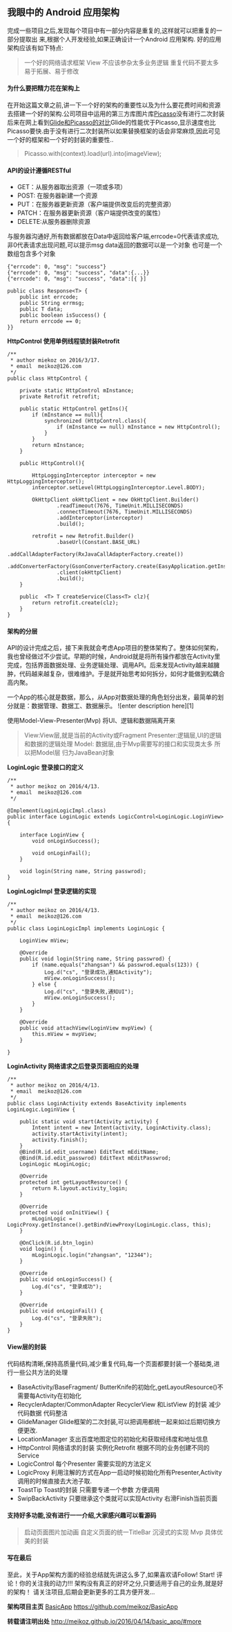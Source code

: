 ## 我眼中的 Android 应用架构

完成一些项目之后,发现每个项目中有一部分内容是重复的,这样就可以把重复的一部分提取出
来,根据个人开发经验,如果正确设计一个Android 应用架构.
好的应用架构应该有如下特点:

>   一个好的网络请求框架
>   View 不应该参杂太多业务逻辑
>   重复代码不要太多
>   易于拓展、易于修改

<!-- more -->

#### 为什么要把精力花在架构上
在开始这篇文章之前,讲一下一个好的架构的重要性以及为什么要花费时间和资源去搭建一个好的架构.公司项目中运用的第三方库图片库[Picasso](https://github.com/square/picasso)没有进行二次封装后来在网上看到[Glide和Picasso的对比](http://jcodecraeer.com/a/anzhuokaifa/androidkaifa/2015/0327/2650.html)Glide的性能优于Picasso,显示速度也比Picasso要快.由于没有进行二次封装所以如果替换框架的话会非常麻烦,因此可见一个好的框架和一个好的封装的重要性..
> Picasso.with(context).load(url).into(imageView);

#### API的设计遵循RESTful
- GET：从服务器取出资源（一项或多项）
- POST: 在服务器新建一个资源
- PUT：在服务器更新资源（客户端提供改变后的完整资源）
- PATCH：在服务器更新资源（客户端提供改变的属性）
- DELETE:从服务器删除资源

与服务器沟通好,所有数据都放在Data中返回给客户端,errcode=0代表请求成功,非0代表请求出现问题,可以提示msg
data返回的数据可以是一个对象 也可是一个数组包含多个对象
```
{"errcode": 0, "msg": "success"}
{"errcode": 0, "msg": "success", "data":{...}}
{"errcode": 0, "msg": "success", "data":[{ }]

public class Response<T> {    
    public int errcode;    
    public String errmsg;    
    public T data;    
    public boolean isSuccess() {        
    return errcode == 0;    
}}
```

**HttpControl 使用单例线程锁封装Retrofit**
```
/**
 * author miekoz on 2016/3/17.
 * email  meikoz@126.com
 */
public class HttpControl {

    private static HttpControl mInstance;
    private Retrofit retrofit;

    public static HttpControl getIns(){
        if (mInstance == null){
            synchronized (HttpControl.class){
                if (mInstance == null) mInstance = new HttpControl();
            }
        }
        return mInstance;
    }

    public HttpControl(){

        HttpLoggingInterceptor interceptor = new HttpLoggingInterceptor();
        interceptor.setLevel(HttpLoggingInterceptor.Level.BODY);

        OkHttpClient okHttpClient = new OkHttpClient.Builder()
                .readTimeout(7676, TimeUnit.MILLISECONDS)
                .connectTimeout(7676, TimeUnit.MILLISECONDS)
                .addInterceptor(interceptor)
                .build();

        retrofit = new Retrofit.Builder()
                .baseUrl(Constant.BASE_URL)
                .addCallAdapterFactory(RxJavaCallAdapterFactory.create())
                .addConverterFactory(GsonConverterFactory.create(EasyApplication.getInstance().gson))
                .client(okHttpClient)
                .build();
    }

    public  <T> T createService(Class<T> clz){
        return retrofit.create(clz);
    }
}
```

#### 架构的分层
API的设计完成之后，接下来我就会考虑App项目的整体架构了。整体如何架构，我也曾经做过不少尝试。早期的时候，Android就是将所有操作都放在Activity里完成，包括界面数据处理、业务逻辑处理、调用API。后来发现Activity越来越臃肿，代码越来越复杂，很难维护。于是就开始思考如何拆分，如何才能做到松耦合高内聚。

一个App的核心就是数据，那么，从App对数据处理的角色划分出发，最简单的划分就是：数据管理、数据工、数据展示。
![enter description here][1]

使用Model-View-Presenter(Mvp) 将UI、逻辑和数据隔离开来
> View:View层,就是当前的Activity或Fragment
> Presenter:逻辑层,UI的逻辑和数据的逻辑处理
> Model: 数据层,由于Mvp需要写的接口和实现类太多 所以把Model层 归为JavaBean对象


**LoginLogic 登录接口的定义**
```
/**
 * author meikoz on 2016/4/13.
 * email  meikoz@126.com
 */

@Implement(LoginLogicImpl.class)
public interface LoginLogic extends LogicControl<LoginLogic.LoginView> {

    interface LoginView {
        void onLoginSuccess();

        void onLoginFail();
    }

    void login(String name, String passwrod);
}

```

**LoginLogicImpl 登录逻辑的实现** 
```
/**
 * author meikoz on 2016/4/13.
 * email  meikoz@126.com
 */
public class LoginLogicImpl implements LoginLogic {

    LoginView mView;

    @Override
    public void login(String name, String passwrod) {
        if (name.equals("zhangsan") && passwrod.equals(123)) {
            Log.d("cs", "登录成功,通知Activity");
            mView.onLoginSuccess();
        } else {
            Log.d("cs", "登录失败,通知UI");
            mView.onLoginSuccess();
        }
    }

    @Override
    public void attachView(LoginView mvpView) {
        this.mView = mvpView;
    }

}
```

**LoginActivity 网络请求之后登录页面相应的处理** 
```
/**
 * author meikoz on 2016/4/13.
 * email  meikoz@126.com
 */
public class LoginActivity extends BaseActivity implements LoginLogic.LoginView {

    public static void start(Activity activity) {
        Intent intent = new Intent(activity, LoginActivity.class);
        activity.startActivity(intent);
        activity.finish();
    }
    @Bind(R.id.edit_username) EditText mEditName;
    @Bind(R.id.edit_passwrod) EditText mEditPasswrod;
    LoginLogic mLoginLogic;

    @Override
    protected int getLayoutResource() {
        return R.layout.activity_login;
    }

    @Override
    protected void onInitView() {
        mLoginLogic = LogicProxy.getInstance().getBindViewProxy(LoginLogic.class, this);
    }

    @OnClick(R.id.btn_login)
    void login() {
        mLoginLogic.login("zhangsan", "12344");
    }

    @Override
    public void onLoginSuccess() {
        Log.d("cs", "登录成功");
    }

    @Override
    public void onLoginFail() {
        Log.d("cs", "登录失败");
    }
}
```

#### View层的封装
代码结构清晰,保持高质量代码,减少重复代码,每一个页面都要封装一个基础类,进行一些公共方法的处理

- BaseActivity/BaseFragment/  ButterKnife的初始化,getLayoutResource()不需要每Activity在初始化
- RecyclerAdapter/CommonAdapter RecyclerView 和ListView 的封装 减少代码数据 代码整洁
- GlideManager  Glide框架的二次封装,可以把调用都统一起来如过后期切换方便更改.
- LocationManager 支出百度地图定位的初始化和获取经纬度和地址信息
- HttpControl  网络请求的封装 实例化Retrofit 根据不同的业务创建不同的Service
- LogicControl 每个Presenter 需要实现的方法定义
- LogicProxy 利用注解的方式在App一启动时候初始化所有Presenter,Activity调用的时候直接去大池子取.
- ToastTip Toast的封装 只需要专递一个参数 方便调用
- SwipBackActivity 只要继承这个类就可以实现Activity 右滑Finish当前页面

#### 支持好多功能,没有进行一一介绍,大家感兴趣可以看源码
> 启动页面图片加动画
> 自定义页面的统一TitleBar 
> 沉浸式的实现
> Mvp 具体优美的封装



#### 写在最后
至此，关于App架构方面的经验总结就先讲这么多了,如果喜欢请Follow! Start! 评论！你的关注我的动力!!!
架构没有真正的好坏之分,只要适用于自己的业务,就是好的架构！
请关注项目,后期会更新更多的工具方便开发...

**架构项目主页**
[BasicApp](https://github.com/meikoz/BasicApp)
https://github.com/meikoz/BasicApp

**转载请注明出处**
http://meikoz.github.io/2016/04/14/basic_app/#more